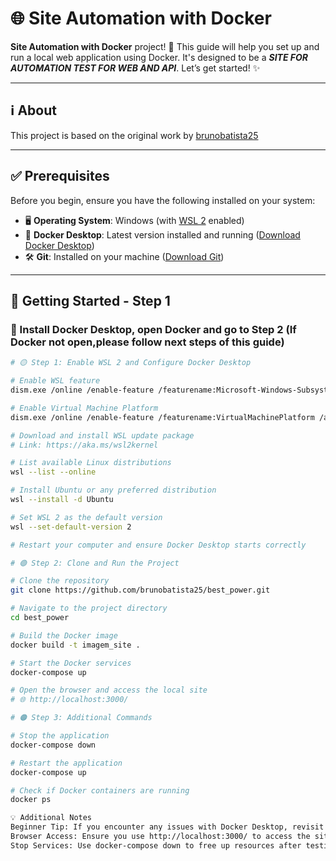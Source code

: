 # 🌐 Site Automation with Docker

**Site Automation with Docker** project!
🚀 This guide will help you set up and run a local web application using Docker.
It's designed to be a ***SITE FOR AUTOMATION TEST FOR WEB AND API***. Let’s get started! ✨

---

## ℹ️ About

This project is based on the original work by [brunobatista25](https://github.com/brunobatista25)

---

## ✅ Prerequisites

Before you begin, ensure you have the following installed on your system:
- 🖥️ **Operating System**: Windows (with [WSL 2](https://learn.microsoft.com/en-us/windows/wsl/) enabled)
- 🐋 **Docker Desktop**: Latest version installed and running ([Download Docker Desktop](https://www.docker.com/products/docker-desktop))
- 🛠️ **Git**: Installed on your machine ([Download Git](https://git-scm.com/))

---

## 🚀 Getting Started - Step 1

### 🐳 Install Docker Desktop, open Docker and go to Step 2 (If Docker not open,please follow next steps of this guide)

```bash
# 🟡 Step 1: Enable WSL 2 and Configure Docker Desktop

# Enable WSL feature
dism.exe /online /enable-feature /featurename:Microsoft-Windows-Subsystem-Linux /all /norestart

# Enable Virtual Machine Platform
dism.exe /online /enable-feature /featurename:VirtualMachinePlatform /all /norestart

# Download and install WSL update package
# Link: https://aka.ms/wsl2kernel

# List available Linux distributions
wsl --list --online

# Install Ubuntu or any preferred distribution
wsl --install -d Ubuntu

# Set WSL 2 as the default version
wsl --set-default-version 2

# Restart your computer and ensure Docker Desktop starts correctly

# 🟢 Step 2: Clone and Run the Project

# Clone the repository
git clone https://github.com/brunobatista25/best_power.git

# Navigate to the project directory
cd best_power

# Build the Docker image
docker build -t imagem_site .

# Start the Docker services
docker-compose up

# Open the browser and access the local site
# 🌐 http://localhost:3000/

# 🟠 Step 3: Additional Commands

# Stop the application
docker-compose down

# Restart the application
docker-compose up

# Check if Docker containers are running
docker ps

💡 Additional Notes
Beginner Tip: If you encounter any issues with Docker Desktop, revisit the WSL 2 configuration steps.
Browser Access: Ensure you use http://localhost:3000/ to access the site. If the port is different, check your docker-compose.yml file.
Stop Services: Use docker-compose down to free up resources after testing.